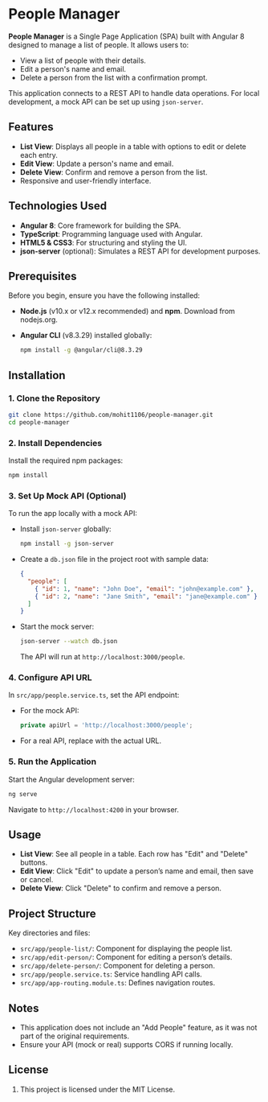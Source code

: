 # People Manager

**People Manager** is a Single Page Application (SPA) built with Angular 8 designed to manage a list of people. It allows users to:

- View a list of people with their details.
- Edit a person's name and email.
- Delete a person from the list with a confirmation prompt.

This application connects to a REST API to handle data operations. For local development, a mock API can be set up using `json-server`.

## Features

- **List View**: Displays all people in a table with options to edit or delete each entry.
- **Edit View**: Update a person's name and email.
- **Delete View**: Confirm and remove a person from the list.
- Responsive and user-friendly interface.

## Technologies Used

- **Angular 8**: Core framework for building the SPA.
- **TypeScript**: Programming language used with Angular.
- **HTML5 & CSS3**: For structuring and styling the UI.
- **json-server** (optional): Simulates a REST API for development purposes.

## Prerequisites

Before you begin, ensure you have the following installed:

- **Node.js** (v10.x or v12.x recommended) and **npm**. Download from nodejs.org.

- **Angular CLI** (v8.3.29) installed globally:

  ```bash
  npm install -g @angular/cli@8.3.29
  ```

## Installation

### 1. Clone the Repository

```bash
git clone https://github.com/mohit1106/people-manager.git
cd people-manager
```

### 2. Install Dependencies

Install the required npm packages:

```bash
npm install
```

### 3. Set Up Mock API (Optional)

To run the app locally with a mock API:

- Install `json-server` globally:

  ```bash
  npm install -g json-server
  ```

- Create a `db.json` file in the project root with sample data:

  ```json
  {
    "people": [
      { "id": 1, "name": "John Doe", "email": "john@example.com" },
      { "id": 2, "name": "Jane Smith", "email": "jane@example.com" }
    ]
  }
  ```

- Start the mock server:

  ```bash
  json-server --watch db.json
  ```

  The API will run at `http://localhost:3000/people`.

### 4. Configure API URL

In `src/app/people.service.ts`, set the API endpoint:

- For the mock API:

  ```typescript
  private apiUrl = 'http://localhost:3000/people';
  ```

- For a real API, replace with the actual URL.

### 5. Run the Application

Start the Angular development server:

```bash
ng serve
```

Navigate to `http://localhost:4200` in your browser.

## Usage

- **List View**: See all people in a table. Each row has "Edit" and "Delete" buttons.
- **Edit View**: Click "Edit" to update a person’s name and email, then save or cancel.
- **Delete View**: Click "Delete" to confirm and remove a person.

## Project Structure

Key directories and files:

- `src/app/people-list/`: Component for displaying the people list.
- `src/app/edit-person/`: Component for editing a person’s details.
- `src/app/delete-person/`: Component for deleting a person.
- `src/app/people.service.ts`: Service handling API calls.
- `src/app/app-routing.module.ts`: Defines navigation routes.

## Notes

- This application does not include an "Add People" feature, as it was not part of the original requirements.
- Ensure your API (mock or real) supports CORS if running locally.

## License

1. This project is licensed under the MIT License.
